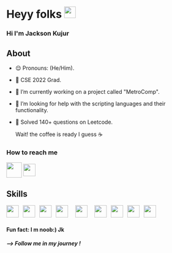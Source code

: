   



<h1> Heyy folks <img src = "https://raw.githubusercontent.com/MartinHeinz/MartinHeinz/master/wave.gif" width = 30px></h1>
<p align='center'>
</p>
  
<h3> Hi I'm Jackson Kujur </h3> 
<!-- <h2><img src = "https://user-images.githubusercontent.com/95626883/217587436-8ac7c46b-55c4-4190-becf-06073c3f63b8.png" width = 100px></h2>
 -->

## About
- 😌 Pronouns: (He/Him).
- 📌 CSE 2022 Grad.
- 🔭 I’m currently working on a project called "MetroComp".
- 🤔 I’m looking for help with the scripting languages and their functionality.
- 🤡 Solved 140+ questions on Leetcode.
      
     Wait! the coffee is ready I guess  ☕️ 


 <h3> How to reach me </h3>
 <a href="https://mail.google.com/mail/?view=cm&fs=1&tf=1&to=jacksonkujur12@gmail.com" ><img src="https://user-images.githubusercontent.com/56452820/132254868-4afe403c-0c88-4023-86c5-23ef0ec7a3f7.png" height="40" align='center'></a>
 <a href = 'https://www.linkedin.com/in/jackson-kujur-067b581a6//'> <img width = '32px' align= 'center' src="https://raw.githubusercontent.com/rahulbanerjee26/githubAboutMeGenerator/main/icons/linked-in-alt.svg"/></a> 
 <br>

                                                              
 <h2> Skills</h2>    
 <code><img width ='32px' src ='https://raw.githubusercontent.com/rahulbanerjee26/githubAboutMeGenerator/main/icons/python.svg'> </code>
 <code><img width ='32px' src ='https://raw.githubusercontent.com/rahulbanerjee26/githubAboutMeGenerator/main/icons/java.svg'> </code>
<code><img width ='32px' src ='https://raw.githubusercontent.com/rahulbanerjee26/githubAboutMeGenerator/main/icons/c.svg'> </code>
<code><img width ='32px' src ='https://raw.githubusercontent.com/rahulbanerjee26/githubAboutMeGenerator/main/icons/cpp.svg'> </code>
<code> <img width ='32px' src ='https://raw.githubusercontent.com/rahulbanerjee26/githubAboutMeGenerator/main/icons/css.svg'> </code>
<code> <img width ='32px' src ='https://raw.githubusercontent.com/rahulbanerjee26/githubAboutMeGenerator/main/icons/html.svg'> </code>
<code><img width ='32px' src ='https://raw.githubusercontent.com/rahulbanerjee26/githubAboutMeGenerator/main/icons/javascript.svg'> </code>
<code><img width ='32px' src ='https://raw.githubusercontent.com/rahulbanerjee26/githubAboutMeGenerator/main/icons/svelte.svg'> </code>                     
<code><img width ='32px' src ='https://raw.githubusercontent.com/rahulbanerjee26/githubAboutMeGenerator/main/icons/swift.svg'> </code>
<!-- <code><img width ='32px' src ='https://raw.githubusercontent.com/rahulbanerjee26/githubAboutMeGenerator/main/icons/.svg'> </code> -->

<h4> Fun fact: I m noob:) Jk </h4>



<h5> --> Follow me in my journey !</h5>
